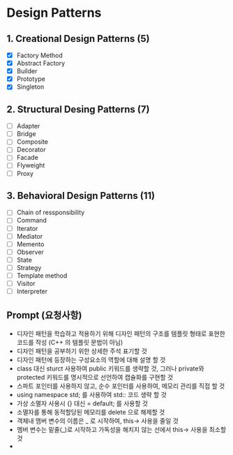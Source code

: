 ﻿# Design Patterns

## 1. Creational Design Patterns (5)

- [x] Factory Method
- [x] Abstract Factory
- [x] Builder
- [x] Prototype
- [x] Singleton

## 2. Structural Desing Patterns (7)

- [ ] Adapter
- [ ] Bridge
- [ ] Composite
- [ ] Decorator
- [ ] Facade
- [ ] Flyweight
- [ ] Proxy

## 3. Behavioral Design Patterns (11)

- [ ] Chain of ressponsibility
- [ ] Command
- [ ] Iterator
- [ ] Mediator
- [ ] Memento
- [ ] Observer
- [ ] State
- [ ] Strategy
- [ ] Template method
- [ ] Visitor
- [ ] Interpreter

## Prompt (요청사항)

- 디자인 패턴을 학습하고 적용하기 위해 디자인 패턴의 구조를 템플릿 형태로 표현한 코드를 작성 (C++ 의 템플릿 문법이 아님)
- 디자인 패턴을 공부하기 위한 상세한 주석 표기할 것
- 디자인 패턴에 등장하는 구성요소의 역할에 대해 설명 할 것
- class 대신 sturct 사용하여 public 키워드를 생략할 것, 그러나 private와 protected 키워드를 명시적으로 선언하여 캡슐화를 구현할 것
- 스파트 포인터를 사용하지 않고, 순수 포인터를 사용하여, 메모리 관리를 직접 할 것
- using namespace std; 를 사용하여 std:: 코드 생략 할 것
- 가상 소멸자 사용시 {} 대신 = default; 를 사용할 것
- 소멸자를 통해 동적할당된 메모리를 delete 으로 해제할 것
- 객체내 맴버 변수의 이름은 _ 로 시작하여, this-> 사용을 줄일 것
- 멤버 변수는 밑줄(_)로 시작하고 가독성을 해치지 않는 선에서 this-> 사용을 최소할 것
- 
